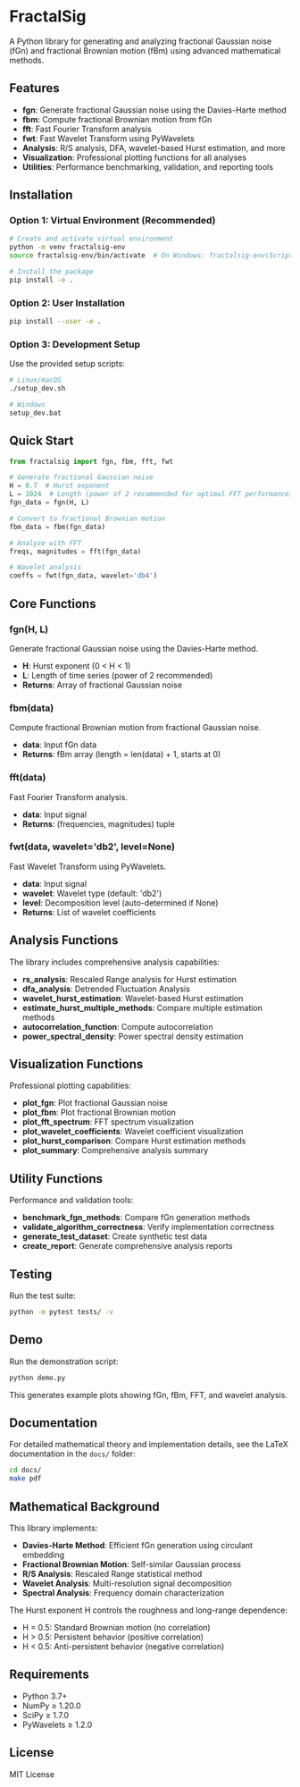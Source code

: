 # FractalSig

A Python library for generating and analyzing fractional Gaussian noise (fGn) and fractional Brownian motion (fBm) using advanced mathematical methods.

## Features

- **fgn**: Generate fractional Gaussian noise using the Davies-Harte method
- **fbm**: Compute fractional Brownian motion from fGn
- **fft**: Fast Fourier Transform analysis
- **fwt**: Fast Wavelet Transform using PyWavelets
- **Analysis**: R/S analysis, DFA, wavelet-based Hurst estimation, and more
- **Visualization**: Professional plotting functions for all analyses
- **Utilities**: Performance benchmarking, validation, and reporting tools

## Installation

### Option 1: Virtual Environment (Recommended)
```bash
# Create and activate virtual environment
python -m venv fractalsig-env
source fractalsig-env/bin/activate  # On Windows: fractalsig-env\Scripts\activate

# Install the package
pip install -e .
```

### Option 2: User Installation
```bash
pip install --user -e .
```

### Option 3: Development Setup
Use the provided setup scripts:
```bash
# Linux/macOS
./setup_dev.sh

# Windows
setup_dev.bat
```

## Quick Start

```python
from fractalsig import fgn, fbm, fft, fwt

# Generate fractional Gaussian noise
H = 0.7  # Hurst exponent
L = 1024  # Length (power of 2 recommended for optimal FFT performance)
fgn_data = fgn(H, L)

# Convert to fractional Brownian motion
fbm_data = fbm(fgn_data)

# Analyze with FFT
freqs, magnitudes = fft(fgn_data)

# Wavelet analysis
coeffs = fwt(fgn_data, wavelet='db4')
```

## Core Functions

### fgn(H, L)
Generate fractional Gaussian noise using the Davies-Harte method.

- **H**: Hurst exponent (0 < H < 1)
- **L**: Length of time series (power of 2 recommended)
- **Returns**: Array of fractional Gaussian noise

### fbm(data)
Compute fractional Brownian motion from fractional Gaussian noise.

- **data**: Input fGn data
- **Returns**: fBm array (length = len(data) + 1, starts at 0)

### fft(data)
Fast Fourier Transform analysis.

- **data**: Input signal
- **Returns**: (frequencies, magnitudes) tuple

### fwt(data, wavelet='db2', level=None)
Fast Wavelet Transform using PyWavelets.

- **data**: Input signal
- **wavelet**: Wavelet type (default: 'db2')
- **level**: Decomposition level (auto-determined if None)
- **Returns**: List of wavelet coefficients

## Analysis Functions

The library includes comprehensive analysis capabilities:

- **rs_analysis**: Rescaled Range analysis for Hurst estimation
- **dfa_analysis**: Detrended Fluctuation Analysis
- **wavelet_hurst_estimation**: Wavelet-based Hurst estimation
- **estimate_hurst_multiple_methods**: Compare multiple estimation methods
- **autocorrelation_function**: Compute autocorrelation
- **power_spectral_density**: Power spectral density estimation

## Visualization Functions

Professional plotting capabilities:

- **plot_fgn**: Plot fractional Gaussian noise
- **plot_fbm**: Plot fractional Brownian motion
- **plot_fft_spectrum**: FFT spectrum visualization
- **plot_wavelet_coefficients**: Wavelet coefficient visualization
- **plot_hurst_comparison**: Compare Hurst estimation methods
- **plot_summary**: Comprehensive analysis summary

## Utility Functions

Performance and validation tools:

- **benchmark_fgn_methods**: Compare fGn generation methods
- **validate_algorithm_correctness**: Verify implementation correctness
- **generate_test_dataset**: Create synthetic test data
- **create_report**: Generate comprehensive analysis reports

## Testing

Run the test suite:
```bash
python -m pytest tests/ -v
```

## Demo

Run the demonstration script:
```python
python demo.py
```

This generates example plots showing fGn, fBm, FFT, and wavelet analysis.

## Documentation

For detailed mathematical theory and implementation details, see the LaTeX documentation in the `docs/` folder:

```bash
cd docs/
make pdf    
```

## Mathematical Background

This library implements:

- **Davies-Harte Method**: Efficient fGn generation using circulant embedding
- **Fractional Brownian Motion**: Self-similar Gaussian process
- **R/S Analysis**: Rescaled Range statistical method
- **Wavelet Analysis**: Multi-resolution signal decomposition
- **Spectral Analysis**: Frequency domain characterization

The Hurst exponent H controls the roughness and long-range dependence:
- H = 0.5: Standard Brownian motion (no correlation)
- H > 0.5: Persistent behavior (positive correlation)
- H < 0.5: Anti-persistent behavior (negative correlation)

## Requirements

- Python 3.7+
- NumPy ≥ 1.20.0
- SciPy ≥ 1.7.0
- PyWavelets ≥ 1.2.0

## License

MIT License